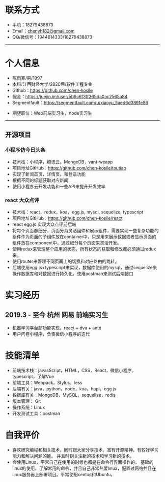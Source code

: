 # 联系方式

- 手机：18279438873
- Email：chenyh182@gmail.com
- QQ/微信号：1944614333/18279438873

---

# 个人信息

 - 陈雨寒/男/1997
 - 本科/江西财经大学/2020届/软件工程专业
 - Github：https://github.com/chen-kosile
 - 掘金：https://juejin.im/user/5b9c6f3ff265da0ac2565a84
 - Segmentfault：https://segmentfault.com/u/xiaoyu_5aed6d3891e86
 <!-- - 个人网站（搭建中）：https://www.azuremicrocode.com -->
 - 期望职位：Web前端实习生，node实习生

---
## 开源项目
### 小程序仿今日头条
- 技术栈：小程序，腾讯云，MongoDB，vant-weapp
- 项目地址GitHub：https://github.com/chen-kosile/toutiao
- 实现了新闻首页，详情页，和登录功能
- 根据不同的标题获取对应新闻
- 使用小程序云开发功能和一些API来提升开发效率

### react 大众点评 
- 技术栈：react，redux，koa，egg.js, mysql, sequelize, typescript
- 项目地址GitHub：https://github.com/chen-kosile/react
- react egg.js 实现大众点评前后端
- 将每个页面都细分，页面分为灵活组件和展示组件，需要实现一些复杂功能的组件作为页面的子组件放在container中，只是用来展示数据或者显示页面的组件放在component中，通过细分每个页面来灵活开发。
- 使用redux来管理整个应用的状态，所有状态的获取和修改都必须通过redux来。
- 使用router来管理不同页面上的切换和对应路由的跳转。
- 后端使用egg.js+typescript来实现，数据库使用的mysql，通过sequelize来操作数据库和对数据进行持久化，使用postman来测试后端接口

# 实习经历
## 2019.3 - 至今 杭州 网易 前端实习生

- 机器学习平台部功能实现，react + dva + antd
- 用户问卷小程序，负责微信小程序的迭代

# 技能清单

- 前端技术栈：javasScript，HTML，CSS，React，微信小程序，typescript，了解Vue
- 前端工具：Webpack，Stylus，less
- 后端有关：java，python，node，koa，hapi，egg.js
- 数据库有关：MongoDB，MySQL，sequelize，redis
- 版本管理： Git
- 操作系统：Linux
- 开发测试工具：postman

# 自我评价

- 喜欢研究编程和相关技术，同时跟大家分享技术，富有开源精神。有较好学习能力和解决问题的能。
并且时刻关注新的技术和学习新的技术。
- 会使用Linux，平常自己在使用的时候也都是在命令行界面操作的。
基础的linux的使用，了解常用的命令，并且自己非常热爱linux，配置过网络并且在linux服务器上部署项目。平常使用centos和Ubuntu。